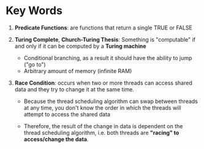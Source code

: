 # Key Words

1. **Predicate Functions**: are functions that return a single TRUE or FALSE

2. **Turing Complete**, **Church-Turing Thesis**: Something is "computable" if and only if it can be computed by a **Turing machine**

   - Conditional branching, as a result it should have the ability to jump ("go to")
   - Arbitrary amount of memory (infinite RAM)

3. **Race Condition**: occurs when two or more threads can access shared data and they try to change it at the same time.

   - Because the thread scheduling algorithm can swap between threads at any time, you don't know the order in which the threads will attempt to access the shared data

   - Therefore, the result of the change in data is dependent on the thread scheduling algorithm, i.e. both threads are **"racing" to access/change the data**.
